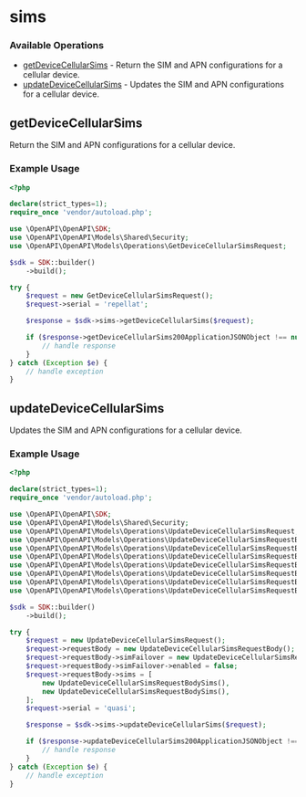 # sims

### Available Operations

* [getDeviceCellularSims](#getdevicecellularsims) - Return the SIM and APN configurations for a cellular device.
* [updateDeviceCellularSims](#updatedevicecellularsims) - Updates the SIM and APN configurations for a cellular device.

## getDeviceCellularSims

Return the SIM and APN configurations for a cellular device.

### Example Usage

```php
<?php

declare(strict_types=1);
require_once 'vendor/autoload.php';

use \OpenAPI\OpenAPI\SDK;
use \OpenAPI\OpenAPI\Models\Shared\Security;
use \OpenAPI\OpenAPI\Models\Operations\GetDeviceCellularSimsRequest;

$sdk = SDK::builder()
    ->build();

try {
    $request = new GetDeviceCellularSimsRequest();
    $request->serial = 'repellat';

    $response = $sdk->sims->getDeviceCellularSims($request);

    if ($response->getDeviceCellularSims200ApplicationJSONObject !== null) {
        // handle response
    }
} catch (Exception $e) {
    // handle exception
}
```

## updateDeviceCellularSims

Updates the SIM and APN configurations for a cellular device.

### Example Usage

```php
<?php

declare(strict_types=1);
require_once 'vendor/autoload.php';

use \OpenAPI\OpenAPI\SDK;
use \OpenAPI\OpenAPI\Models\Shared\Security;
use \OpenAPI\OpenAPI\Models\Operations\UpdateDeviceCellularSimsRequest;
use \OpenAPI\OpenAPI\Models\Operations\UpdateDeviceCellularSimsRequestBody;
use \OpenAPI\OpenAPI\Models\Operations\UpdateDeviceCellularSimsRequestBodySimFailover;
use \OpenAPI\OpenAPI\Models\Operations\UpdateDeviceCellularSimsRequestBodySims;
use \OpenAPI\OpenAPI\Models\Operations\UpdateDeviceCellularSimsRequestBodySimsApns;
use \OpenAPI\OpenAPI\Models\Operations\UpdateDeviceCellularSimsRequestBodySimsApnsAuthentication;
use \OpenAPI\OpenAPI\Models\Operations\UpdateDeviceCellularSimsRequestBodySimsApnsAuthenticationTypeEnum;
use \OpenAPI\OpenAPI\Models\Operations\UpdateDeviceCellularSimsRequestBodySimsSlotEnum;

$sdk = SDK::builder()
    ->build();

try {
    $request = new UpdateDeviceCellularSimsRequest();
    $request->requestBody = new UpdateDeviceCellularSimsRequestBody();
    $request->requestBody->simFailover = new UpdateDeviceCellularSimsRequestBodySimFailover();
    $request->requestBody->simFailover->enabled = false;
    $request->requestBody->sims = [
        new UpdateDeviceCellularSimsRequestBodySims(),
        new UpdateDeviceCellularSimsRequestBodySims(),
    ];
    $request->serial = 'quasi';

    $response = $sdk->sims->updateDeviceCellularSims($request);

    if ($response->updateDeviceCellularSims200ApplicationJSONObject !== null) {
        // handle response
    }
} catch (Exception $e) {
    // handle exception
}
```

